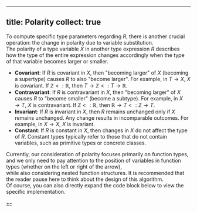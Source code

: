 
---
title: Polarity
collect: true
---

To compute specific type parameters regarding $R$, there is another crucial operation: the change in polarity due to variable substitution.  
The polarity of a type variable $X$ in another type expression $R$ describes how the type of the entire expression changes accordingly when the type of that variable becomes larger or smaller.

- **Covariant**: If $R$ is covariant in $X$, then "becoming larger" of $X$ (becoming a supertype) causes $R$ to also "become larger". For example, in $T \to X$, $X$ is covariant. If $\mathbb{Z} \lt: \mathbb{R}$, then $T \to \mathbb{Z} \lt: T \to \mathbb{R}$.
- **Contravariant**: If $R$ is contravariant in $X$, then "becoming larger" of $X$ causes $R$ to "become smaller" (become a subtype). For example, in $X \to T$, $X$ is contravariant. If $\mathbb{Z} \lt: \mathbb{R}$, then $\mathbb{R} \to T \lt: \mathbb{Z} \to T$.
- **Invariant**: If $R$ is invariant in $X$, then $R$ remains unchanged only if $X$ remains unchanged. Any change results in incomparable outcomes. For example, in $X \to X$, $X$ is invariant.
- **Constant**: If $R$ is constant in $X$, then changes in $X$ do not affect the type of $R$. Constant types typically refer to those that do not contain variables, such as primitive types or concrete classes.

Currently, our consideration of polarity focuses primarily on function types,  
and we only need to pay attention to the position of variables in function types (whether on the left or right of the arrow),  
while also considering nested function structures. It is recommended that the reader pause here to think about the design of this algorithm.  
Of course, you can also directly expand the code block below to view the specific implementation.

[+-](/blog/lti/variance_code.md#:embed)